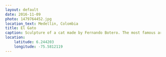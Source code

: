 ```yaml
---
layout: default
date: 2016-11-09
photo: 1479764452.jpg
location_text: Medellin, Colombia
title: El Gato
caption: Sculpture of a cat made by Fernando Botero. The most famous artist coming from this city. He also has a part of a museum dedicated to his work. His speciality is to represent something or someone in a very big and fat way but with a part disproportionally small.
location:
    latitude: 6.244203
    longitude: -75.5812119
---
```

